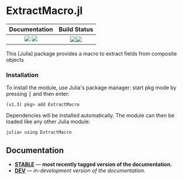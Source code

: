 # ExtractMacro.jl

| **Documentation**                                                         | **Build Status**                                             |
|:-------------------------------------------------------------------------:|:------------------------------------------------------------:|
| [![][docs-stable-img]][docs-stable-url] [![][docs-dev-img]][docs-dev-url] | [![][travis-img]][travis-url][![][codecov-img]][codecov-url] |


This [Julia] package provides a macro to extract fields from composite objects

### Installation

To install the module, use Julia's package manager: start pkg mode by pressing <kbd>]</kbd> and then enter:

```
(v1.3) pkg> add ExtractMacro
```

Dependencies will be installed automatically.
The module can then be loaded like any other Julia module:

```
julia> using ExtractMacro
```

## Documentation

- [**STABLE**][docs-stable-url] &mdash; **most recently tagged version of the documentation.**
- [**DEV**][docs-dev-url] &mdash; *in-development version of the documentation.*

[docs-stable-img]: https://img.shields.io/badge/docs-stable-blue.svg
[docs-stable-url]: https://carlobaldassi.github.io/ExtractMacro.jl/stable
[docs-dev-img]: https://img.shields.io/badge/docs-dev-blue.svg
[docs-dev-url]: https://carlobaldassi.github.io/ExtractMacro.jl/dev

[travis-img]: https://travis-ci.org/carlobaldassi/ExtractMacro.jl.svg?branch=master
[travis-url]: https://travis-ci.org/carlobaldassi/ExtractMacro.jl

[codecov-img]: https://codecov.io/gh/carlobaldassi/ExtractMacro.jl/branch/master/graph/badge.svg
[codecov-url]: https://codecov.io/gh/carlobaldassi/ExtractMacro.jl
